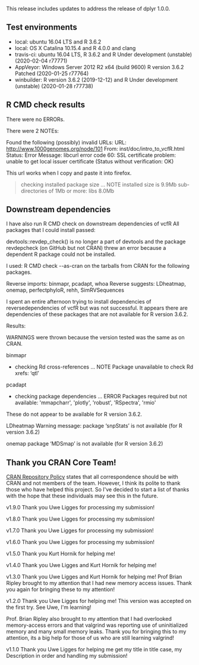 
This release includes updates to address the release of dplyr 1.0.0.

## Test environments
* local: ubuntu 16.04 LTS and R 3.6.2
* local: OS X Catalina 10.15.4 and R 4.0.0 and clang
* travis-ci: ubuntu 16.04 LTS, R 3.6.2 and R Under development (unstable) (2020-02-04 r77771)
* AppVeyor: Windows Server 2012 R2 x64 (build 9600) R version 3.6.2 Patched (2020-01-25 r77764)
* winbuilder: R version 3.6.2 (2019-12-12) and R Under development (unstable) (2020-01-28 r77738)

## R CMD check results
There were no ERRORs.

There were 2 NOTEs:

Found the following (possibly) invalid URLs:
  URL: http://www.1000genomes.org/node/101
    From: inst/doc/intro_to_vcfR.html
    Status: Error
    Message: libcurl error code 60:
      	SSL certificate problem: unable to get local issuer certificate
      	(Status without verification: OK)

This url works when I copy and paste it into firefox.

> checking installed package size ... NOTE
    installed size is  9.9Mb
    sub-directories of 1Mb or more:
      libs   8.0Mb

## Downstream dependencies

I have also run R CMD check on downstream dependencies of vcfR
All packages that I could install passed:

devtools::revdep_check() is no longer a part of devtools and the package revdepcheck (on GitHub but not CRAN) threw an error because a dependent R package could not be installed.

I used:
R CMD check --as-cran
on the tarballs from CRAN for the following packages.

Reverse imports: 	binmapr, pcadapt, whoa
Reverse suggests: 	LDheatmap, onemap, perfectphyloR, rehh, SimRVSequences

I spent an entire afternoon trying to install dependencies of reversedependencies of vcfR but was not successful.
It appears there are dependencies of these packages that are not available for R version 3.6.2.


Results:

WARNINGS were thrown because the version tested was the same as on CRAN.

binmapr
* checking Rd cross-references ... NOTE
Package unavailable to check Rd xrefs: ‘qtl’

pcadapt
* checking package dependencies ... ERROR
Packages required but not available:
  'mmapcharr', 'plotly', 'robust', 'RSpectra', 'rmio'

These do not appear to be available for R version 3.6.2.

LDheatmap
Warning message:
package ‘snpStats’ is not available (for R version 3.6.2) 

onemap
package ‘MDSmap’ is not available (for R version 3.6.2)

## Thank you CRAN Core Team!

[CRAN Repository Policy](https://cran.r-project.org/web/packages/policies.html) states that all correspondence should be with CRAN and not members of the team.
However, I think its polite to thank those who have helped this project.
So I've decided to start a list of thanks with the hope that these individuals may see this in the future.

v1.9.0 Thank you Uwe Ligges for processing my submission!

v1.8.0 Thank you Uwe Ligges for processing my submission!

v1.7.0 Thank you Uwe Ligges for processing my submission!

v1.6.0 Thank you Uwe Ligges for processing my submission!

v1.5.0 Thank you Kurt Hornik for helping me!

v1.4.0 Thank you Uwe Ligges and Kurt Hornik for helping me!

v1.3.0 Thank you Uwe Ligges and Kurt Hornik for helping me!
Prof Brian Ripley brought to my attention that I had new memory access issues.
Thank you again for bringing these to my attention!

v1.2.0 Thank you Uwe Ligges for helping me!
This version was accepted on the first try.
See Uwe, I'm learning!

Prof. Brian Ripley also brought to my attention that I had overlooked memory-access errors and that valgrind was reporting use of uninitialized memory and many small memory leaks.
Thank you for bringing this to my attention, its a big help for those of us who are still learning valgrind!

v1.1.0 Thank you Uwe Ligges for helping me get my title in title case, my Description in order and handling my submission!

